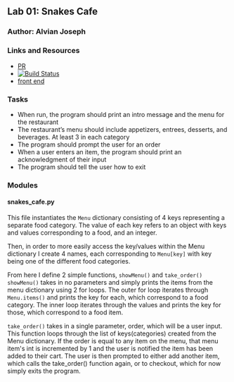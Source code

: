 ## Lab 01: Snakes Cafe

### Author: Alvian Joseph

### Links and Resources
* [PR](https://github.com/401-Python/snakes-cafe/pull/1)
* [![Build Status](https://www.travis-ci.com/alvian-401-advanced-javascript/lab-13-bearer-auth.svg?branch=master)](https://www.travis-ci.com/alvian-401-advanced-javascript/lab-13-bearer-auth)
* [front end]()

### Tasks
* When run, the program should print an intro message and the menu for the restaurant
* The restaurant’s menu should include appetizers, entrees, desserts, and beverages. At least 3 in each category
* The program should prompt the user for an order
* When a user enters an item, the program should print an acknowledgment of their input
* The program should tell the user how to exit

### Modules
#### snakes_cafe.py
  This file instantiates the ```Menu``` dictionary consisting of 4 keys representing a separate food category. The value of each key refers to an object with keys and values corresponding to a food, and an integer.

  Then, in order to more easily access the key/values within the Menu dictionary I create
  4 names, each corresponding to ```Menu[key]``` with key being one of the different food categories.

From here I define 2 simple functions, ```showMenu()``` and ```take_order()```
```showMenu()``` takes in no parameters and simply prints the items from the menu dictionary using 2 for loops. The outer for loop iterates through ```Menu.items()``` and prints the key for each, which correspond to a food category. The inner loop iterates through the values and prints the key for those, which correspond to a food item.

```take_order()``` takes in a single parameter, order, which will be a user input. This function loops through the list of keys(categories) created from the Menu dictionary. If the order is equal to any item on the menu, that menu item's int is incremented by 1 and the user is notified the item has been added to their cart.
The user is then prompted to either add another item, which calls the take_order() function again, or to checkout, which for now simply exits the program.
